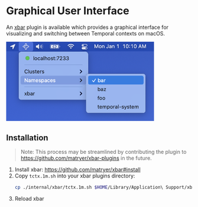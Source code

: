 # Graphical User Interface

An [xbar](https://github.com/matryer/xbar) plugin is available which provides a graphical interface for visualizing and switching between Temporal contexts on macOS.

<img src="screenshot.png" alt="tctx xbar integration" width="400"/>

## Installation

> Note: This process may be streamlined by contributing the plugin to https://github.com/matryer/xbar-plugins in the future.

1. Install xbar: https://github.com/matryer/xbar#install
2. Copy `tctx.1m.sh` into your xbar plugins directory:
    ```bash
    cp ./internal/xbar/tctx.1m.sh $HOME/Library/Application\ Support/xbar/plugins/tctx.1m.sh
    ```
3. Reload xbar
